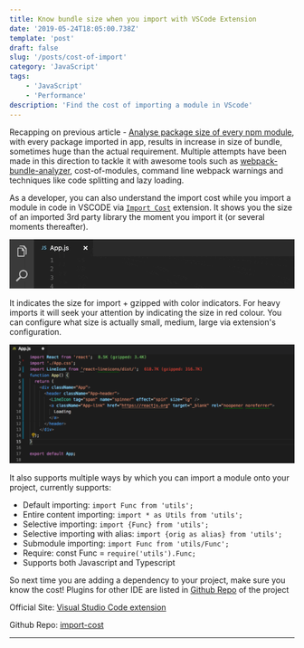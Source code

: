 ```yaml
---
title: Know bundle size when you import with VSCode Extension
date: '2019-05-24T18:05:00.738Z'
template: 'post'
draft: false
slug: '/posts/cost-of-import'
category: 'JavaScript'
tags:
    - 'JavaScript'
    - 'Performance'
description: 'Find the cost of importing a module in VScode'
---
```


Recapping on previous article - [Analyse package size of every npm module](/posts/bundle-phobia), with every package imported in app, results in increase in size of bundle, sometimes huge than the actual requirement.
Multiple attempts have been made in this direction to tackle it with awesome tools such as [webpack-bundle-analyzer](https://github.com/webpack-contrib/webpack-bundle-analyzer), cost-of-modules, command line webpack warnings and techniques like code splitting and lazy loading.

As a developer, you can also understand the import cost while you import a module in code in VSCODE via [`Import Cost`](https://marketplace.visualstudio.com/items?itemName=wix.vscode-import-cost) extension. It shows you the size of an imported 3rd party library the moment you import it (or several moments thereafter).

![Screenshot](/media/import-cost.gif)

It indicates the size for import + gzipped with color indicators. For heavy imports it will seek your attention by indicating the size in red colour. You can configure what size is actually small, medium, large via extension's configuration.

![Screenshot](/media/import-cost-screen.png)

It also supports multiple ways by which you can import a module onto your project, currently supports:

-   Default importing: `import Func from 'utils';`
-   Entire content importing: `import * as Utils from 'utils';`
-   Selective importing: `import {Func} from 'utils';`
-   Selective importing with alias: `import {orig as alias} from 'utils';`
-   Submodule importing: `import Func from 'utils/Func';`
-   Require: const Func = `require('utils').Func;`
-   Supports both Javascript and Typescript

So next time you are adding a dependency to your project, make sure you know the cost! Plugins for other IDE are listed in [Github Repo](https://github.com/wix/import-cost) of the project

Official Site: [Visual Studio Code extension](https://marketplace.visualstudio.com/items?itemName=wix.vscode-import-cost)

Github Repo: [import-cost](https://github.com/wix/import-cost)

---
